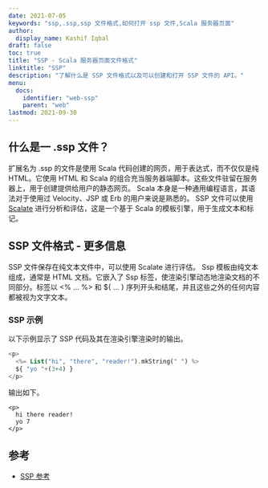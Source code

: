 ```yaml
---
date: 2021-07-05
keywords: "ssp,.ssp,ssp 文件格式,如何打开 ssp 文件,Scala 服务器页面"
author:
  display_name: Kashif Iqbal
draft: false
toc: true
title: "SSP - Scala 服务器页面文件格式"
linktitle: "SSP"
description: "了解什么是 SSP 文件格式以及可以创建和打开 SSP 文件的 API。"
menu:
  docs:
    identifier: "web-ssp"
    parent: "web"
lastmod: 2021-09-30
---
```


## 什么是一 .ssp 文件？

扩展名为 .ssp 的文件是使用 Scala 代码创建的网页，用于表达式，而不仅仅是纯 HTML。它使用 HTML 和 Scala 的组合充当服务器端脚本。这些文件驻留在服务器上，用于创建提供给用户的静态网页。 Scala 本身是一种通用编程语言，其语法对于使用过 Velocity、JSP 或 Erb 的用户来说是熟悉的。 SSP 文件可以使用 [Scalate](https://scalate.github.io/scalate/) 进行分析和评估，这是一个基于 Scala 的模板引擎，用于生成文本和标记。

## SSP 文件格式 - 更多信息

SSP 文件保存在纯文本文件中，可以使用 Scalate 进行评估。 Ssp 模板由纯文本组成，通常是 HTML 文档。它嵌入了 Ssp 标签，使渲染引擎动态地渲染文档的不同部分。标签以 <% ... %> 和 ${ ... } 序列开头和结尾，并且这些之外的任何内容都被视为文字文本。

### SSP 示例

以下示例显示了 SSP 代码及其在渲染引擎渲染时的输出。

```PHP
<p>
  <%= List("hi", "there", "reader!").mkString(" ") %>
  ${ "yo "+(3+4) }
</p>
```
输出如下。
```
<p>
  hi there reader!
  yo 7
</p>
```

## 参考

- [SSP 参考](https://scalate.github.io/scalate/documentation/ssp-reference.html)

